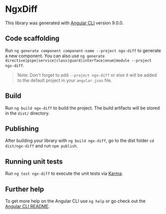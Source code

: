 # NgxDiff

This library was generated with [Angular CLI](https://github.com/angular/angular-cli) version 9.0.0.

## Code scaffolding

Run `ng generate component component-name --project ngx-diff` to generate a new component. You can also use `ng generate directive|pipe|service|class|guard|interface|enum|module --project ngx-diff`.
> Note: Don't forget to add `--project ngx-diff` or else it will be added to the default project in your `angular.json` file. 

## Build

Run `ng build ngx-diff` to build the project. The build artifacts will be stored in the `dist/` directory.

## Publishing

After building your library with `ng build ngx-diff`, go to the dist folder `cd dist/ngx-diff` and run `npm publish`.

## Running unit tests

Run `ng test ngx-diff` to execute the unit tests via [Karma](https://karma-runner.github.io).

## Further help

To get more help on the Angular CLI use `ng help` or go check out the [Angular CLI README](https://github.com/angular/angular-cli/blob/master/README.md).
